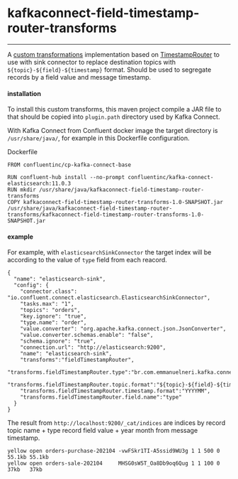 # kafkaconnect-field-timestamp-router-transforms

----- 

A [custom transformations](https://docs.confluent.io/platform/current/connect/transforms/custom.html) implementation based on [TimestampRouter](https://docs.confluent.io/platform/current/connect/transforms/timestamprouter.html) to use with sink connector to replace destination topics with `${topic}-${field}-${timestamp}` format. Should be used to segregate records by a field value and message timestamp. 

#### installation

To install this custom transforms, this maven project compile a JAR file to  that should be copied into `plugin.path` directory used by Kafka Connect.

With Kafka Connect from Confluent docker image the target directory is `/usr/share/java/`, for example in this Dockerfile configuration. 

Dockerfile
```
FROM confluentinc/cp-kafka-connect-base

RUN confluent-hub install --no-prompt confluentinc/kafka-connect-elasticsearch:11.0.3
RUN mkdir /usr/share/java/kafkaconnect-field-timestamp-router-transforms
COPY kafkaconnect-field-timestamp-router-transforms-1.0-SNAPSHOT.jar /usr/share/java/kafkaconnect-field-timestamp-router-transforms/kafkaconnect-field-timestamp-router-transforms-1.0-SNAPSHOT.jar
```

#### example
For example, with `elasticsearchSinkConnector` the target index will be according to the value of `type` field from each reacord. 

```
{
  "name": "elasticsearch-sink",
  "config": {
    "connector.class": "io.confluent.connect.elasticsearch.ElasticsearchSinkConnector",
    "tasks.max": "1",
    "topics": "orders",
    "key.ignore": "true",
    "type.name": "order",
    "value.converter": "org.apache.kafka.connect.json.JsonConverter",
    "value.converter.schemas.enable": "false",
    "schema.ignore": "true",
    "connection.url": "http://elasticsearch:9200",
    "name": "elasticsearch-sink",
    "transforms":"fieldTimestampRouter",
    "transforms.fieldTimestampRouter.type":"br.com.emmanuelneri.kafka.connect.smt.FieldTimestampRouter",
    "transforms.fieldTimestampRouter.topic.format":"${topic}-${field}-${timestamp}",
    "transforms.fieldTimestampRouter.timestamp.format":"YYYYMM",
    "transforms.fieldTimestampRouter.field.name":"type"
  }
}
```
The result from `http://localhost:9200/_cat/indices` are indices by record topic name + type record field value + year month from message timestamp. 
```
yellow open orders-purchase-202104 -vwFSkr1TI-A5ssid9WU3g 1 1 500 0 55.1kb 55.1kb
yellow open orders-sale-202104     MHSG0sW5T_Oa8Db9oq6Qug 1 1 100 0   37kb   37kb
```